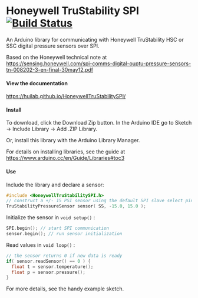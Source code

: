 # Honeywell TruStability SPI [![Build Status](https://travis-ci.org/huilab/HoneywellTruStabilitySPI.svg?branch=master)](https://travis-ci.org/huilab/HoneywellTruStabilitySPI)
An Arduino library for communicating with Honeywell TruStability HSC or SSC digital pressure sensors over SPI.

Based on the Honeywell technical note at https://sensing.honeywell.com/spi-comms-digital-ouptu-pressure-sensors-tn-008202-3-en-final-30may12.pdf
#### View the documentation
https://huilab.github.io/HoneywellTruStabilitySPI/
#### Install
To download, click the Download Zip button. In the Arduino IDE go to Sketch -> Include Library -> Add .ZIP Library.

Or, install this library with the Arduino Library Manager.

For details on installing libraries, see the guide at https://www.arduino.cc/en/Guide/Libraries#toc3
#### Use
Include the library and declare a sensor:
```C
#include <HoneywellTruStabilitySPI.h>
// construct a +/- 15 PSI sensor using the default SPI slave select pin (SS)
TruStabilityPressureSensor sensor( SS, -15.0, 15.0 );
```
Initialize the sensor in `void setup()` :
```C
SPI.begin(); // start SPI communication
sensor.begin(); // run sensor initialization
```
Read values in `void loop()` :
```C
// the sensor returns 0 if new data is ready
if( sensor.readSensor() == 0 ) {
  float t = sensor.temperature();
  float p = sensor.pressure();
}
```
For more details, see the handy example sketch.
